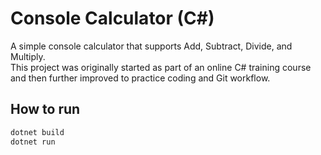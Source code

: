 # Console Calculator (C#)

A simple console calculator that supports Add, Subtract, Divide, and Multiply.  
This project was originally started as part of an online C# training course and then further improved to practice coding and Git workflow.

## How to run
```bash
dotnet build
dotnet run
```